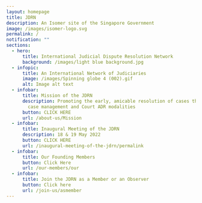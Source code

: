 ```yaml
---
layout: homepage
title: JDRN
description: An Isomer site of the Singapore Government
image: /images/isomer-logo.svg
permalink: /
notification: ""
sections:
  - hero:
      title: International Judicial Dispute Resolution Network
      background: /images/light blue background.jpg
  - infopic:
      title: An International Network of Judiciaries
      image: /images/Spinning globe 4 (002).gif
      alt: Image alt text
  - infobar:
      title: Mission of the JDRN
      description: Promoting the early, amicable resolution of cases through judge-led
        case management and Court ADR modalities
      button: CLICK HERE
      url: /about-us/Mission
  - infobar:
      title: Inaugural Meeting of the JDRN
      description: 18 & 19 May 2022
      button: CLICK HERE
      url: /inaugural-meeting-of-the-jdrn/permalink
  - infobar:
      title: Our Founding Members
      button: Click Here
      url: /our-members/our
  - infobar:
      title: Join the JDRN as a Member or an Observer
      button: Click here
      url: /join-us/asmember
---
```


